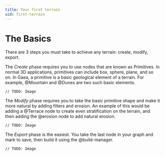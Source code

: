 ```yaml
---
title: Your first terrain
uid: first-terrain
---
```


# The Basics

There are 3 steps you must take to achieve any terrain: create, modify, export.

The *Create* phase requires you to use nodes that are known as Primitives. In normal 3D applications, primitives can include  box, sphere, plane, and so on. In Gaea, a primitive is a basic geological element of a terrain. For example, @Mountain and @Dunes are two such basic elements.

`// TODO: Image`

The *Modify* phase requires you to take the basic primitive shape and make it more natural by adding filters and erosion. An example of this would be adding a @Terrace node to create even stratification on the terrain, and then adding the @erosion node to add natural erosion.

`// TODO: Image`

The *Export* phase is the easiest. You take the last node in your graph and mark to save, then build it using the @build-manager.

`// TODO: Image`
